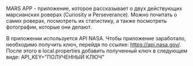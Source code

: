 MARS APP - приложение, которое рассказывает о двух действующих марсианских роверах (Curiosity и Perseverance). 
Можно почитать о самих роверах, посмотреть их статистику, а также посмотреть фотографии, которые они делают.

В приложении используется API NASA. Чтобы приложение заработало, необходимо получить ключ, перейдя по ссылке: https://api.nasa.gov/. 
После этого в local.properties добавить полученный ключ в следующем виде: API_KEY="ПОЛУЧЕННЫЙ КЛЮЧ"
